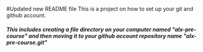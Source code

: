 ﻿#Updated new README file This is a project on how to set up your git and github account.


##### This includes creating a file directory on your computer named "alx-pre-course" and then moving it to your github account repository name "alx-pre-course.git"
